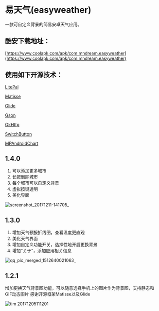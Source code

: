# 易天气(easyweather)

一款可自定义背景的简易安卓天气应用。

## 酷安下载地址：

[https://www.coolapk.com/apk/com.mndream.easyweather](https://www.coolapk.com/apk/com.mndream.easyweather)

## 使用如下开源技术：

[LitePal](https://github.com/LitePalFramework/LitePal)

[Matisse](https://github.com/zhihu/Matisse)

[Glide](https://github.com/bumptech/glide)

[Gson](https://github.com/google/gson)

[OkHttp](https://github.com/square/okhttp)

[SwitchButton](https://github.com/kyleduo/SwitchButton)

[MPAndroidChart](https://github.com/PhilJay/MPAndroidChart)

## 1.4.0

1. 可以添加更多城市
2. 长按删除城市
3. 每个城市可以自定义背景
4. 虚拟按键透明
5. 美化界面

![screenshot_20171211-141705_](https://user-images.githubusercontent.com/29908028/33818146-3d7df702-de7e-11e7-939e-9e8102ebdbb8.jpg)

## 1.3.0

1. 增加天气预报折线图，查看温度更直观
2. 美化天气界面
3. 增加自定义功能开关，选择性地开启更换背景
4. 增加“关于”，添加应用相关信息

![qq_pic_merged_1512640021063_](https://user-images.githubusercontent.com/29908028/33766691-908bc482-dc59-11e7-9f52-7428e59dd9d6.jpg)

## 1.2.1

增加更换天气背景图功能，可以随意选择手机上的图片作为背景图，支持静态和GIF动态图片
感谢开源框架Matisse以及Glide

![tim 20171205111201](https://user-images.githubusercontent.com/29908028/33593120-de46ecd0-d9c8-11e7-9f2f-37a76deb89fe.jpg)
